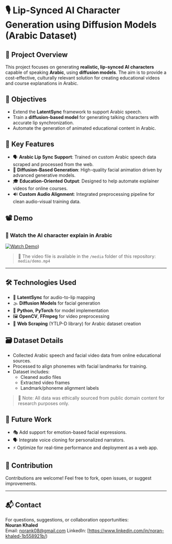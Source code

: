 # 🎙️ Lip-Synced AI Character Generation using Diffusion Models (Arabic Dataset)

## 📌 Project Overview  
This project focuses on generating **realistic, lip-synced AI characters** capable of speaking **Arabic**, using **diffusion models**. The aim is to provide a cost-effective, culturally relevant solution for creating educational videos and course explanations in Arabic.

## 🎯 Objectives  
- Extend the **LatentSync** framework to support Arabic speech.  
- Train a **diffusion-based model** for generating talking characters with accurate lip synchronization.  
- Automate the generation of animated educational content in Arabic.

## 🧠 Key Features  
- 🗣️ **Arabic Lip Sync Support**: Trained on custom Arabic speech data scraped and processed from the web.  
- 🧬 **Diffusion-Based Generation**: High-quality facial animation driven by advanced generative models.  
- 🎓 **Education-Oriented Output**: Designed to help automate explainer videos for online courses.  
- 🔊 **Custom Audio Alignment**: Integrated preprocessing pipeline for clean audio-visual training data.

## 📽️ Demo  

### 🔹 Watch the AI character explain in Arabic  
[![Watch Demo](media/demo_thumb.png)](https://github.com/norank03/LatentSyncTraining/blob/main/media/demo.mp4))

> 📂 The video file is available in the `/media` folder of this repository: `media/demo.mp4`

---

## 🛠️ Technologies Used  
- 🧪 **LatentSync** for audio-to-lip mapping  
- 🌫️ **Diffusion Models** for facial generation  
- 🐍 **Python**, **PyTorch** for model implementation  
- 🖼️ **OpenCV**, **FFmpeg** for video preprocessing  
- 🔎 **Web Scraping** (YTLP-D library) for Arabic dataset creation

## 🗃️ Dataset Details  
- Collected Arabic speech and facial video data from online educational sources.  
- Processed to align phonemes with facial landmarks for training.  
- Dataset includes:
  - Cleaned audio files  
  - Extracted video frames  
  - Landmark/phoneme alignment labels

> 🧼 Note: All data was ethically sourced from public domain content for research purposes only.

## 🚀 Future Work  
- 🎭 Add support for emotion-based facial expressions.  
- 🗣️ Integrate voice cloning for personalized narrators.  
- ⚡ Optimize for real-time performance and deployment as a web app.

## 🤝 Contribution  
Contributions are welcome! Feel free to fork, open issues, or suggest improvements.


---

## 📬 Contact  
For questions, suggestions, or collaboration opportunities:  
**Nouran Khaled**  
Email: norank08@gmail.com 
LinkedIn: [https://www.linkedin.com/in/noran-khaled-1b558921b/)

